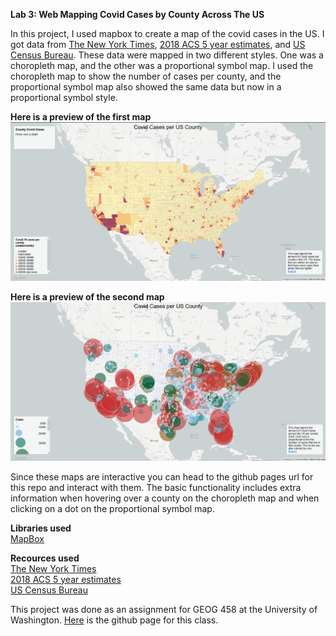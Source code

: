 **Lab 3: Web Mapping Covid Cases by County Across The US** </br>

In this project, I used mapbox to create a map of the covid cases in the US. I got data from [The New York Times](https://github.com/nytimes/covid-19-data/blob/43d32dde2f87bd4dafbb7d23f5d9e878124018b8/live/us-counties.csv), [2018 ACS 5 year estimates](https://data.census.gov/cedsci/table?g=0100000US.050000&d=ACS%205-Year%20Estimates%20Data%20Profiles&tid=ACSDP5Y2018.DP05&hidePreview=true), and [US Census Bureau](https://www.census.gov/geographies/mapping-files/time-series/geo/carto-boundary-file.html). These data were mapped in two different styles. One was a choropleth map, and the other was a proportional symbol map. I used the choropleth map to show the number of cases per county, and the proportional symbol map also showed the same data but now in a proportional symbol style.

**Here is a preview of the first map**
![map 1](/img/map1.png)

**Here is a preview of the second map**
![map 2](/img/map2.png)

Since these maps are interactive you can head to the github pages url for this repo and interact with them. The basic functionality includes extra information when hovering over a county on the choropleth map and when clicking on a dot on the proportional symbol map.

**Libraries used** </br>
[MapBox](https://www.mapbox.com/)

**Recources used** </br>
[The New York Times](https://github.com/nytimes/covid-19-data/blob/43d32dde2f87bd4dafbb7d23f5d9e878124018b8/live/us-counties.csv) </br>
[2018 ACS 5 year estimates](https://data.census.gov/cedsci/table?g=0100000US.050000&d=ACS%205-Year%20Estimates%20Data%20Profiles&tid=ACSDP5Y2018.DP05&hidePreview=true) </br>
[US Census Bureau](https://www.census.gov/geographies/mapping-files/time-series/geo/carto-boundary-file.html)

This project was done as an assignment for GEOG 458 at the University of Washington. [Here](https://github.com/jakobzhao/geog458) is the github page for this class.
